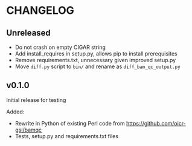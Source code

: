 CHANGELOG
=========

Unreleased
----------

- Do not crash on empty CIGAR string
- Add install_requires in setup.py, allows pip to install prerequisites
- Remove requirements.txt, unnecessary given improved setup.py
- Move `diff.py` script to `bin/` and rename as `diff_bam_qc_output.py`

v0.1.0
------

Initial release for testing

Added:
- Rewrite in Python of existing Perl code from https://github.com/oicr-gsi/bamqc
- Tests, setup.py and requirements.txt files
